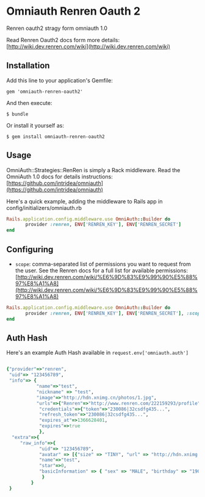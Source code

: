 # Omniauth Renren Oauth 2

Renren oauth2 stragy form omniauth 1.0

Read Renren Oauth2 docs form more details: [http://wiki.dev.renren.com/wiki](http://wiki.dev.renren.com/wiki)

## Installation

Add this line to your application's Gemfile:

    gem 'omniauth-renren-oauth2'

And then execute:

    $ bundle

Or install it yourself as:

    $ gem install omniauth-renren-oauth2

## Usage

OmniAuth::Strategies::RenRen is simply a Rack middleware. Read the OmniAuth 1.0 docs for details instructions: [https://github.com/intridea/omniauth](https://github.com/intridea/omniauth)

Here's a quick example, adding the middleware to Rails app in config/initializers/omniauth.rb


```ruby   
Rails.application.config.middleware.use OmniAuth::Builder do
       provider :renren, ENV['RENREN_KEY'], ENV['RENREN_SECRET']
end
```

## Configuring
* `scope`:  comma-separated list of permissions you want to request from the user. See the Renren docs for a full list for available permissions: [http://wiki.dev.renren.com/wiki/%E6%9D%83%E9%99%90%E5%88%97%E8%A1%A8](http://wiki.dev.renren.com/wiki/%E6%9D%83%E9%99%90%E5%88%97%E8%A1%A8)

```ruby   
Rails.application.config.middleware.use OmniAuth::Builder do
       provider :renren, ENV['RENREN_KEY'], ENV['RENREN_SECRET'], :scope => 'read_user_feed read_user_status publish_feed publish_share' 
end
```



## Auth Hash
Here's an example Auth Hash available in `request.env['omniauth.auth']`
  
```ruby

{"provider"=>"renren",
 "uid"=> "123456789", 
 "info"=> { 
           "name"=>"test", 
           "nickname" => "test",
           "image"=>"http://hdn.xnimg.cn/photos/1.jpg", 
           "urls"=>{"Renren"=>"http://www.renren.com/222159293/profile"}},
            "credentials"=>{"token"=>"230086|32csdfg435...",
            "refresh_token"=>"230086|32csdfg435...", 
            "expires_at"=>1366628401, 
            "expires"=>true
            }, 
  "extra"=>{
     "raw_info"=>{
            "uid"=> "123456789", 
            "avatar" => [{"size" => "TINY", "url" => "http://hdn.xnimg.cn/photos/1.jpg"}]
            "name"=>"test", 
            "star"=>0, 
            "basicInformation" => { "sex" => "MALE", "birthday" => "1900-0-0"}
             }
         }
 }

```
